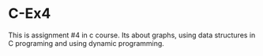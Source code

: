 # C-Ex4
This is assignment #4 in c course.
Its about graphs, using data structures in C programing and using dynamic programming.
